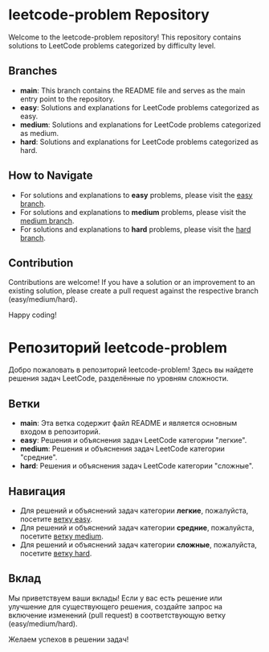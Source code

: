 # leetcode-problem Repository

Welcome to the leetcode-problem repository! This repository contains solutions to LeetCode problems categorized by difficulty level.

## Branches

- **main**: This branch contains the README file and serves as the main entry point to the repository.
- **easy**: Solutions and explanations for LeetCode problems categorized as easy.
- **medium**: Solutions and explanations for LeetCode problems categorized as medium.
- **hard**: Solutions and explanations for LeetCode problems categorized as hard.

## How to Navigate

- For solutions and explanations to **easy** problems, please visit the [easy branch](https://github.com/usergit9119/leetcode-problems/tree/Easy).
- For solutions and explanations to **medium** problems, please visit the [medium branch](https://github.com/usergit9119/leetcode-problems/tree/Medium).
- For solutions and explanations to **hard** problems, please visit the [hard branch](https://github.com/usergit9119/leetcode-problems/tree/Hard).

## Contribution

Contributions are welcome! If you have a solution or an improvement to an existing solution, please create a pull request against the respective branch (easy/medium/hard).

Happy coding!



# Репозиторий leetcode-problem

Добро пожаловать в репозиторий leetcode-problem! Здесь вы найдете решения задач LeetCode, разделённые по уровням сложности.

## Ветки

- **main**: Эта ветка содержит файл README и является основным входом в репозиторий.
- **easy**: Решения и объяснения задач LeetCode категории "легкие".
- **medium**: Решения и объяснения задач LeetCode категории "средние".
- **hard**: Решения и объяснения задач LeetCode категории "сложные".

## Навигация

- Для решений и объяснений задач категории **легкие**, пожалуйста, посетите [ветку easy](https://github.com/usergit9119/leetcode-problems/tree/Easy).
- Для решений и объяснений задач категории **средние**, пожалуйста, посетите [ветку medium](https://github.com/usergit9119/leetcode-problems/tree/Medium).
- Для решений и объяснений задач категории **сложные**, пожалуйста, посетите [ветку hard](https://github.com/usergit9119/leetcode-problems/tree/Hard).

## Вклад

Мы приветствуем ваши вклады! Если у вас есть решение или улучшение для существующего решения, создайте запрос на включение изменений (pull request) в соответствующую ветку (easy/medium/hard).

Желаем успехов в решении задач!

